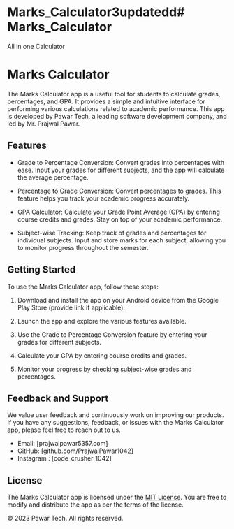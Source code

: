 # Marks_Calculator3updatedd# Marks_Calculator
All in one Calculator
# Marks Calculator

The Marks Calculator app is a useful tool for students to calculate grades, percentages, and GPA. It provides a simple and intuitive interface for performing various calculations related to academic performance. This app is developed by Pawar Tech, a leading software development company, and led by Mr. Prajwal Pawar.

## Features

- Grade to Percentage Conversion: Convert grades into percentages with ease. Input your grades for different subjects, and the app will calculate the average percentage.

- Percentage to Grade Conversion: Convert percentages to grades. This feature helps you track your academic progress accurately.

- GPA Calculator: Calculate your Grade Point Average (GPA) by entering course credits and grades. Stay on top of your academic performance.

- Subject-wise Tracking: Keep track of grades and percentages for individual subjects. Input and store marks for each subject, allowing you to monitor progress throughout the semester.

## Getting Started

To use the Marks Calculator app, follow these steps:

1. Download and install the app on your Android device from the Google Play Store (provide link if applicable).

2. Launch the app and explore the various features available.

3. Use the Grade to Percentage Conversion feature by entering your grades for different subjects.

4. Calculate your GPA by entering course credits and grades.

5. Monitor your progress by checking subject-wise grades and percentages.

## Feedback and Support

We value user feedback and continuously work on improving our products. If you have any suggestions, feedback, or issues with the Marks Calculator app, please feel free to reach out to us.

- Email: [prajwalpawar5357.com]
- GitHub: [github.com/PrajwalPawar1042]
- Instagram : [code_crusher_1042]

## License

The Marks Calculator app is licensed under the [MIT License](LICENSE). You are free to modify and distribute the app as per the terms of the license.

© 2023 Pawar Tech. All rights reserved.
